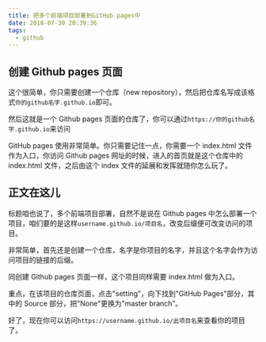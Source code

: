 ```yaml
---
title: 把多个前端项目部署到GitHub pages中
date: 2018-07-30 20:39:36
tags:
  - github
---
```


## 创建 Github pages 页面

这个很简单，你只需要创建一个仓库（new repository），然后把仓库名写成该格式`你的github名字.github.io`即可。

然后这就是一个 Github pages 页面的仓库了，你可以通过`https://你的github名字.github.io`来访问

GitHub pages 使用非常简单。你只需要记住一点，你需要一个 index.html 文件作为入口，你访问 Github pages 网址的时候，进入的首页就是这个仓库中的 index.html 文件，之后由这个 index 文件的延展和发挥就随你怎么玩了。

## 正文在这儿

标题咱也说了，多个前端项目部署，自然不是说在 Github pages 中怎么部署一个项目，咱们要的是这样`username.github.io/项目名`，改变后缀便可改变访问的项目。

非常简单，首先还是创建一个仓库，名字是你项目的名字，并且这个名字会作为访问项目的链接的后缀。

同创建 Github pages 页面一样，这个项目同样需要 index.html 做为入口。

重点，在该项目的仓库页面，点击"setting"，向下找到"GitHub Pages"部分，其中的 Source 部分，把"None"更换为"master branch"。

好了，现在你可以访问`https://username.github.io/此项目名`来查看你的项目了。
